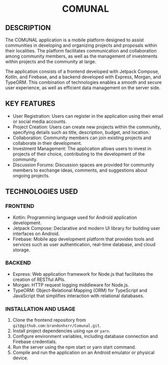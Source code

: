 <h1 align="center">COMUNAL</h1>

## DESCRIPTION
The COMUNAL application is a mobile platform designed to assist communities in developing and organizing projects and proposals within their localities. The platform 
facilitates communication and collaboration among community members, as well as the management of investments within projects and the community at large.

The application consists of a frontend developed with Jetpack Compose, Kotlin, and Firebase, and a backend developed with Express, Morgan, and TypeORM. This combination of 
technologies enables a smooth and secure user experience, as well as efficient data management on the server side.

## KEY FEATURES
- User Registration: Users can register in the application using their email or social media accounts.
- Project Creation: Users can create new projects within the community, specifying details such as title, description, budget, and location.
- Collaboration: Community members can join existing projects and collaborate in their development.
- Investment Management: The application allows users to invest in projects of their choice, contributing to the development of the community.
- Discussion Forums: Discussion spaces are provided for community members to exchange ideas, comments, and suggestions about ongoing projects.

## TECHNOLOGIES USED
### FRONTEND
- Kotlin: Programming language used for Android application development.
- Jetpack Compose: Declarative and modern UI library for building user interfaces on Android.
- Firebase: Mobile app development platform that provides tools and services such as user authentication, real-time database, and cloud storage.
  
### BACKEND
- Express: Web application framework for Node.js that facilitates the creation of RESTful APIs.
- Morgan: HTTP request logging middleware for Node.js.
- TypeORM: Object-Relational Mapping (ORM) for TypeScript and JavaScript that simplifies interaction with relational databases.

### INSTALLATION AND USAGE
1. Clone the frontend repository from `git@github.com:brandonhxrr/Comunal.git`.
2. Install project dependencies using `npm` or `yarn`.
3. Configure environment variables, including database connection and Firebase credentials.
4. Run the server using the npm start or yarn start command.
5. Compile and run the application on an Android emulator or physical device.
